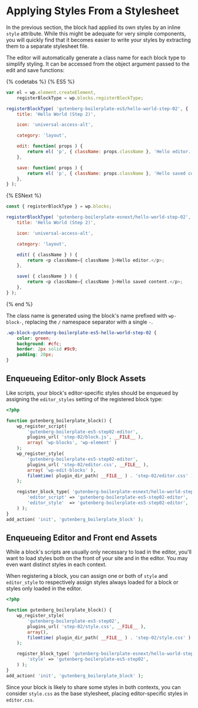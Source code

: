 # Applying Styles From a Stylesheet

In the previous section, the block had applied its own styles by an inline `style` attribute. While this might be adequate for very simple components, you will quickly find that it becomes easier to write your styles by extracting them to a separate stylesheet file.

The editor will automatically generate a class name for each block type to simplify styling. It can be accessed from the object argument passed to the edit and save functions:

{% codetabs %}
{% ES5 %}
```js
var el = wp.element.createElement,
	registerBlockType = wp.blocks.registerBlockType;

registerBlockType( 'gutenberg-boilerplate-es5/hello-world-step-02', {
	title: 'Hello World (Step 2)',

	icon: 'universal-access-alt',

	category: 'layout',

	edit: function( props ) {
		return el( 'p', { className: props.className }, 'Hello editor.' );
	},

	save: function( props ) {
		return el( 'p', { className: props.className }, 'Hello saved content.' );
	},
} );
```
{% ESNext %}
```js
const { registerBlockType } = wp.blocks;

registerBlockType( 'gutenberg-boilerplate-esnext/hello-world-step-02', {
	title: 'Hello World (Step 2)',

	icon: 'universal-access-alt',

	category: 'layout',

	edit( { className } ) {
		return <p className={ className }>Hello editor.</p>;
	},

	save( { className } ) {
		return <p className={ className }>Hello saved content.</p>;
	},
} );
```
{% end %}

The class name is generated using the block's name prefixed with `wp-block-`, replacing the `/` namespace separator with a single `-`.

```css
.wp-block-gutenberg-boilerplate-es5-hello-world-step-02 {
	color: green;
	background: #cfc;
	border: 2px solid #9c9;
	padding: 20px;
}
```

## Enqueueing Editor-only Block Assets

Like scripts, your block's editor-specific styles should be enqueued by assigning the `editor_styles` setting of the registered block type:

```php
<?php

function gutenberg_boilerplate_block() {
	wp_register_script(
		'gutenberg-boilerplate-es5-step02-editor',
		plugins_url( 'step-02/block.js', __FILE__ ),
		array( 'wp-blocks', 'wp-element' )
	);
	wp_register_style(
		'gutenberg-boilerplate-es5-step02-editor',
		plugins_url( 'step-02/editor.css', __FILE__ ),
		array( 'wp-edit-blocks' ),
		filemtime( plugin_dir_path( __FILE__ ) . 'step-02/editor.css' )
	);

	register_block_type( 'gutenberg-boilerplate-esnext/hello-world-step-02', array(
		'editor_script' => 'gutenberg-boilerplate-es5-step02-editor',
		'editor_style'  => 'gutenberg-boilerplate-es5-step02-editor',
	) );
}
add_action( 'init', 'gutenberg_boilerplate_block' );
```

## Enqueueing Editor and Front end Assets

While a block's scripts are usually only necessary to load in the editor, you'll want to load styles both on the front of your site and in the editor. You may even want distinct styles in each context.

When registering a block, you can assign one or both of `style` and `editor_style` to respectively assign styles always loaded for a block or styles only loaded in the editor.

```php
<?php

function gutenberg_boilerplate_block() {
	wp_register_style(
		'gutenberg-boilerplate-es5-step02',
		plugins_url( 'step-02/style.css', __FILE__ ),
		array(),
		filemtime( plugin_dir_path( __FILE__ ) . 'step-02/style.css' )
	);

	register_block_type( 'gutenberg-boilerplate-esnext/hello-world-step-02', array(
		'style' => 'gutenberg-boilerplate-es5-step02',
	) );
}
add_action( 'init', 'gutenberg_boilerplate_block' );
```

Since your block is likely to share some styles in both contexts, you can consider `style.css` as the base stylesheet, placing editor-specific styles in `editor.css`.
